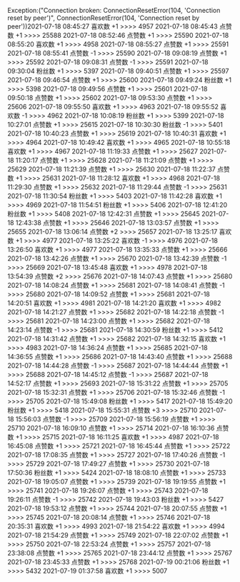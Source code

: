 Exception:("Connection broken: ConnectionResetError(104, 'Connection reset by peer')", ConnectionResetError(104, 'Connection reset by peer'))2021-07-18  08:45:27   喜欢数 +1 >>>> 4957
2021-07-18  08:45:43   点赞数 +1 >>>> 25588
2021-07-18  08:52:46   点赞数 +1 >>>> 25590
2021-07-18  08:55:20   喜欢数 +1 >>>> 4958
2021-07-18  08:55:27   点赞数 +1 >>>> 25591
2021-07-18  08:55:41   点赞数 -1 >>>> 25590
2021-07-18  09:08:19   点赞数 +1 >>>> 25592
2021-07-18  09:08:31   点赞数 -1 >>>> 25591
2021-07-18  09:30:04   粉丝数 +1 >>>> 5397
2021-07-18  09:40:51   点赞数 +1 >>>> 25597
2021-07-18  09:46:54   点赞数 +1 >>>> 25600
2021-07-18  09:49:24   粉丝数 +1 >>>> 5398
2021-07-18  09:49:56   点赞数 +1 >>>> 25601
2021-07-18  09:50:18   点赞数 +1 >>>> 25602
2021-07-18  09:53:30   点赞数 +1 >>>> 25606
2021-07-18  09:55:50   喜欢数 +1 >>>> 4963
2021-07-18  09:55:52   喜欢数 -1 >>>> 4962
2021-07-18  10:08:19   粉丝数 +1 >>>> 5399
2021-07-18  10:27:01   点赞数 +1 >>>> 25615
2021-07-18  10:30:30   粉丝数 -1 >>>> 5401
2021-07-18  10:40:23   点赞数 +1 >>>> 25619
2021-07-18  10:40:31   喜欢数 +1 >>>> 4964
2021-07-18  10:49:42   喜欢数 +1 >>>> 4965
2021-07-18  10:55:18   喜欢数 +1 >>>> 4967
2021-07-18  11:19:33   点赞数 +1 >>>> 25627
2021-07-18  11:20:17   点赞数 +1 >>>> 25628
2021-07-18  11:21:09   点赞数 +1 >>>> 25629
2021-07-18  11:21:39   点赞数 +1 >>>> 25630
2021-07-18  11:22:37   点赞数 +1 >>>> 25631
2021-07-18  11:28:12   喜欢数 +1 >>>> 4968
2021-07-18  11:29:30   点赞数 +1 >>>> 25632
2021-07-18  11:29:44   点赞数 -1 >>>> 25631
2021-07-18  11:30:54   粉丝数 +1 >>>> 5403
2021-07-18  11:42:28   喜欢数 +1 >>>> 4969
2021-07-18  11:54:51   粉丝数 +1 >>>> 5406
2021-07-18  12:41:20   粉丝数 +1 >>>> 5408
2021-07-18  12:42:31   点赞数 +1 >>>> 25645
2021-07-18  12:43:38   点赞数 +1 >>>> 25646
2021-07-18  13:03:57   点赞数 +1 >>>> 25655
2021-07-18  13:06:14   点赞数 +2 >>>> 25657
2021-07-18  13:25:17   喜欢数 +1 >>>> 4977
2021-07-18  13:25:22   喜欢数 -1 >>>> 4976
2021-07-18  13:26:50   喜欢数 +1 >>>> 4977
2021-07-18  13:35:33   点赞数 +1 >>>> 25666
2021-07-18  13:42:26   点赞数 +1 >>>> 25670
2021-07-18  13:42:39   点赞数 -1 >>>> 25669
2021-07-18  13:45:48   喜欢数 +1 >>>> 4978
2021-07-18  13:54:39   点赞数 +2 >>>> 25676
2021-07-18  14:07:43   点赞数 +1 >>>> 25680
2021-07-18  14:08:24   点赞数 +1 >>>> 25681
2021-07-18  14:08:41   点赞数 -1 >>>> 25680
2021-07-18  14:09:52   点赞数 +1 >>>> 25681
2021-07-18  14:20:51   喜欢数 +1 >>>> 4981
2021-07-18  14:21:20   喜欢数 +1 >>>> 4982
2021-07-18  14:21:27   点赞数 +1 >>>> 25682
2021-07-18  14:22:18   点赞数 -1 >>>> 25681
2021-07-18  14:23:00   点赞数 +1 >>>> 25682
2021-07-18  14:23:14   点赞数 -1 >>>> 25681
2021-07-18  14:30:59   粉丝数 +1 >>>> 5412
2021-07-18  14:31:42   点赞数 +1 >>>> 25682
2021-07-18  14:32:15   喜欢数 +1 >>>> 4983
2021-07-18  14:36:24   点赞数 +1 >>>> 25685
2021-07-18  14:36:55   点赞数 +1 >>>> 25686
2021-07-18  14:43:40   点赞数 +1 >>>> 25688
2021-07-18  14:44:28   点赞数 -1 >>>> 25687
2021-07-18  14:44:44   点赞数 +1 >>>> 25688
2021-07-18  14:45:12   点赞数 -1 >>>> 25687
2021-07-18  14:52:17   点赞数 +1 >>>> 25693
2021-07-18  15:31:22   点赞数 +1 >>>> 25705
2021-07-18  15:32:31   点赞数 +1 >>>> 25706
2021-07-18  15:32:46   点赞数 -1 >>>> 25705
2021-07-18  15:49:08   粉丝数 +1 >>>> 5417
2021-07-18  15:49:20   粉丝数 +1 >>>> 5418
2021-07-18  15:55:31   点赞数 +3 >>>> 25710
2021-07-18  15:56:03   点赞数 -1 >>>> 25709
2021-07-18  15:56:19   点赞数 +1 >>>> 25710
2021-07-18  16:09:10   点赞数 +1 >>>> 25714
2021-07-18  16:10:36   点赞数 +1 >>>> 25715
2021-07-18  16:11:25   喜欢数 +1 >>>> 4987
2021-07-18  16:45:08   点赞数 +1 >>>> 25721
2021-07-18  16:45:44   点赞数 +1 >>>> 25722
2021-07-18  17:08:35   点赞数 +1 >>>> 25727
2021-07-18  17:40:26   点赞数 -1 >>>> 25729
2021-07-18  17:49:27   点赞数 +1 >>>> 25730
2021-07-18  17:50:36   粉丝数 +1 >>>> 5424
2021-07-18  18:08:10   点赞数 +1 >>>> 25733
2021-07-18  19:05:07   点赞数 +1 >>>> 25739
2021-07-18  19:19:55   点赞数 +1 >>>> 25741
2021-07-18  19:26:07   点赞数 +1 >>>> 25743
2021-07-18  19:26:11   点赞数 -1 >>>> 25742
2021-07-18  19:43:03   粉丝数 +1 >>>> 5427
2021-07-18  19:53:12   点赞数 +1 >>>> 25744
2021-07-18  20:07:55   点赞数 +1 >>>> 25745
2021-07-18  20:08:14   点赞数 +1 >>>> 25746
2021-07-18  20:35:31   喜欢数 +1 >>>> 4993
2021-07-18  21:54:22   喜欢数 +1 >>>> 4994
2021-07-18  21:54:29   点赞数 +1 >>>> 25749
2021-07-18  22:07:02   点赞数 +1 >>>> 25750
2021-07-18  22:53:24   点赞数 +1 >>>> 25757
2021-07-18  23:38:08   点赞数 +1 >>>> 25765
2021-07-18  23:44:12   点赞数 +1 >>>> 25767
2021-07-18  23:45:33   点赞数 +1 >>>> 25768
2021-07-19  00:21:06   粉丝数 +1 >>>> 5432
2021-07-19  01:37:58   喜欢数 +1 >>>> 5007
